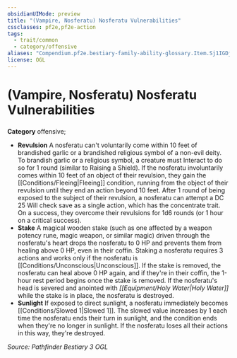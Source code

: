 ```yaml
---
obsidianUIMode: preview
title: "(Vampire, Nosferatu) Nosferatu Vulnerabilities"
cssclasses: pf2e,pf2e-action
tags:
  - trait/common
  - category/offensive
aliases: "Compendium.pf2e.bestiary-family-ability-glossary.Item.Sj1IGDjUmlwFpC35"
license: OGL
---
```

# (Vampire, Nosferatu) Nosferatu Vulnerabilities

### 

**Category** offensive; 




*   **Revulsion** A nosferatu can't voluntarily come within 10 feet of brandished garlic or a brandished religious symbol of a non-evil deity. To brandish garlic or a religious symbol, a creature must Interact to do so for 1 round (similar to Raising a Shield). If the nosferatu involuntarily comes within 10 feet of an object of their revulsion, they gain the [[Conditions/Fleeing|Fleeing]] condition, running from the object of their revulsion until they end an action beyond 10 feet. After 1 round of being exposed to the subject of their revulsion, a nosferatu can attempt a DC 25 Will check save as a single action, which has the concentrate trait. On a success, they overcome their revulsions for 1d6 rounds (or 1 hour on a critical success).
*   **Stake** A magical wooden stake (such as one affected by a weapon potency rune, magic weapon, or similar magic) driven through the nosferatu's heart drops the nosferatu to 0 HP and prevents them from healing above 0 HP, even in their coffin. Staking a nosferatu requires 3 actions and works only if the nosferatu is [[Conditions/Unconscious|Unconscious]]. If the stake is removed, the nosferatu can heal above 0 HP again, and if they're in their coffin, the 1-hour rest period begins once the stake is removed. If the nosferatu's head is severed and anointed with _[[Equipment/Holy Water|Holy Water]]_ while the stake is in place, the nosferatu is destroyed.
*   **Sunlight** If exposed to direct sunlight, a nosferatu immediately becomes [[Conditions/Slowed 1|Slowed 1]]. The slowed value increases by 1 each time the nosferatu ends their turn in sunlight, and the condition ends when they're no longer in sunlight. If the nosferatu loses all their actions in this way, they're destroyed.

*Source: Pathfinder Bestiary 3*
*OGL*